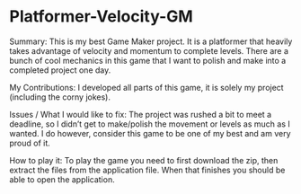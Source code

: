 # Platformer-Velocity-GM
Summary:
This is my best Game Maker project. It is a platformer that heavily takes advantage of velocity and momentum to complete levels. There are a bunch of cool mechanics in this game that I want to polish and make into a completed project one day.

My Contributions:
I developed all parts of this game, it is solely my project (including the corny jokes).

Issues / What I would like to fix:
The project was rushed a bit to meet a deadline, so I didn’t get to make/polish the movement or levels as much as I wanted. I do however, consider this game to be one of my best and am very proud of it.

How to play it:
To play the game you need to first download the zip, then extract the files from the application file. When that finishes you should be able to open the application.
